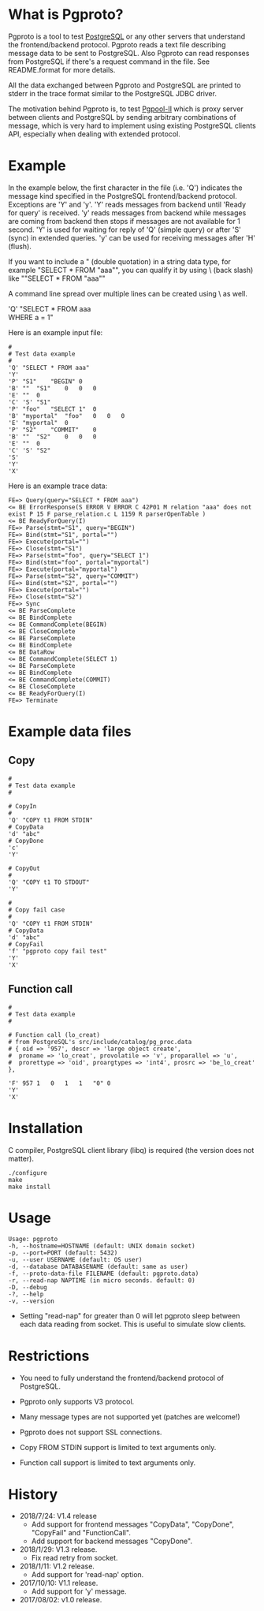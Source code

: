 # What is Pgproto?

Pgproto is a tool to test [PostgreSQL](http://www.postgresql.org) or
any other servers that understand the frontend/backend
protocol. Pgproto reads a text file describing message data to be sent
to PostgreSQL. Also Pgproto can read responses from PostgreSQL if
there's a request command in the file. See README.format for more
details.

All the data exchanged between Pgproto and PostgreSQL are printed to
stderr in the trace format similar to the PostgreSQL JDBC driver.

The motivation behind Pgproto is, to test
[Pgpool-II](http://pgpoo.net) which is proxy server between clients
and PostgreSQL by sending arbitrary combinations of message, which is
very hard to implement using existing PostgreSQL clients API,
especially when dealing with extended protocol.

# Example 

In the example below, the first character in the file (i.e. 'Q')
indicates the message kind specified in the PostgreSQL
frontend/backend protocol. Exceptions are 'Y' and 'y'. 'Y' reads
messages from backend until 'Ready for query' is received. 'y' reads
messages from backend while messages are coming from backend then
stops if messages are not available for 1 second. 'Y' is used for
waiting for reply of 'Q' (simple query) or after 'S' (sync) in
extended queries. 'y' can be used for receiving messages after 'H'
(flush).

If you want to include a " (double quotation) in a string data type,
for example "SELECT * FROM "aaa"", you can qualify it by using \ (back
slash) like ""SELECT * FROM \"aaa\""

A command line spread over multiple lines can be created using \ as
well.

'Q'	"SELECT * FROM aaa \
WHERE a = 1"

Here is an example input file:

~~~~
#
# Test data example
#
'Q'	"SELECT * FROM aaa"
'Y'
'P'	"S1"	"BEGIN"	0
'B'	""	"S1"	0	0	0
'E'	""	0
'C'	'S'	"S1"
'P'	"foo"	"SELECT 1"	0
'B'	"myportal"	"foo"	0	0	0
'E'	"myportal"	0
'P'	"S2"	"COMMIT"	0
'B'	""	"S2"	0	0	0
'E'	""	0
'C'	'S'	"S2"
'S'
'Y'
'X'
~~~~

Here is an example trace data:

~~~~
FE=> Query(query="SELECT * FROM aaa")
<= BE ErrorResponse(S ERROR V ERROR C 42P01 M relation "aaa" does not exist P 15 F parse_relation.c L 1159 R parserOpenTable )
<= BE ReadyForQuery(I)
FE=> Parse(stmt="S1", query="BEGIN")
FE=> Bind(stmt="S1", portal="")
FE=> Execute(portal="")
FE=> Close(stmt="S1")
FE=> Parse(stmt="foo", query="SELECT 1")
FE=> Bind(stmt="foo", portal="myportal")
FE=> Execute(portal="myportal")
FE=> Parse(stmt="S2", query="COMMIT")
FE=> Bind(stmt="S2", portal="")
FE=> Execute(portal="")
FE=> Close(stmt="S2")
FE=> Sync
<= BE ParseComplete
<= BE BindComplete
<= BE CommandComplete(BEGIN)
<= BE CloseComplete
<= BE ParseComplete
<= BE BindComplete
<= BE DataRow
<= BE CommandComplete(SELECT 1)
<= BE ParseComplete
<= BE BindComplete
<= BE CommandComplete(COMMIT)
<= BE CloseComplete
<= BE ReadyForQuery(I)
FE=> Terminate
~~~~

# Example data files

## Copy

~~~~
#
# Test data example
#

# CopyIn
#
'Q'	"COPY t1 FROM STDIN"
# CopyData
'd'	"abc"
# CopyDone
'c'
'Y'

# CopyOut
#
'Q'	"COPY t1 TO STDOUT"
'Y'

#
# Copy fail case
#
'Q'	"COPY t1 FROM STDIN"
# CopyData
'd'	"abc"
# CopyFail
'f'	"pgproto copy fail test"
'Y'
'X'

~~~~

## Function call

~~~~
#
# Test data example
#

# Function call (lo_creat)
# from PostgreSQL's src/include/catalog/pg_proc.data
# { oid => '957', descr => 'large object create',
#  proname => 'lo_creat', provolatile => 'v', proparallel => 'u',
#  prorettype => 'oid', proargtypes => 'int4', prosrc => 'be_lo_creat' },

'F'	957	1	0	1	1	"0"	0
'Y'
'X'
~~~~

# Installation

C compiler, PostgreSQL client library (libq) is required (the version
does not matter).

~~~~
./configure
make
make install
~~~~

# Usage

~~~~
Usage: pgproto
-h, --hostname=HOSTNAME (default: UNIX domain socket)
-p, --port=PORT (default: 5432)
-u, --user USERNAME (default: OS user)
-d, --database DATABASENAME (default: same as user)
-f, --proto-data-file FILENAME (default: pgproto.data)
-r, --read-nap NAPTIME (in micro seconds. default: 0)
-D, --debug
-?, --help
-v, --version
~~~~

* Setting "read-nap" for greater than 0 will let pgproto sleep between each data reading from socket. This is useful to simulate slow clients.

# Restrictions

* You need to fully understand the frontend/backend protocol of PostgreSQL.

* Pgproto only supports V3 protocol.

* Many message types are not supported yet (patches are welcome!)

* Pgproto does not support SSL connections.

* Copy FROM STDIN support is limited to text arguments only.

* Function call support is limited to text arguments only.

# History

* 2018/7/24: V1.4 release
  * Add support for frontend messages "CopyData", "CopyDone", "CopyFail" and "FunctionCall".
  * Add support for backend messages "CopyDone".
* 2018/1/29: V1.3 release.
  * Fix read retry from socket.
* 2018/1/11: V1.2 release.
  * Add support for 'read-nap' option.
* 2017/10/10: V1.1 release.
  * Add support for 'y' message.
* 2017/08/02: v1.0 release.
